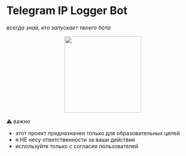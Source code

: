 #  Telegram IP Logger Bot 
*всегда знай, кто запускает твоего бота*  

<p align="center">
  <img src="https://media1.tenor.com/m/ElbFAnv3QIEAAAAd/sh2-silent-hill-2.gif" width="200">
</p>

   ⚠️ важно
- этот проект предназначен только для образовательных целей
- я НЕ несу ответственности за ваши действия
- используйте только с согласия пользователей
